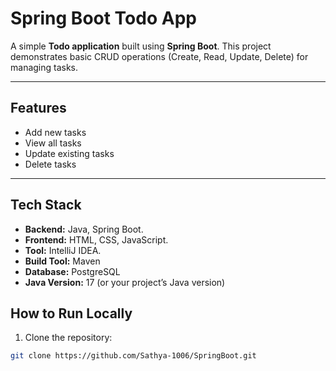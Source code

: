 # Spring Boot Todo App

A simple **Todo application** built using **Spring Boot**. This project demonstrates basic CRUD operations (Create, Read, Update, Delete) for managing tasks.

---

## Features

- Add new tasks
- View all tasks
- Update existing tasks
- Delete tasks

---

## Tech Stack

- **Backend:** Java, Spring Boot.
- **Frontend:** HTML, CSS, JavaScript.
- **Tool:** IntelliJ IDEA.
- **Build Tool:** Maven
- **Database:** PostgreSQL
- **Java Version:** 17 (or your project’s Java version)

## How to Run Locally

1. Clone the repository:

```bash
git clone https://github.com/Sathya-1006/SpringBoot.git
